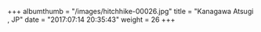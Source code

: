 +++
albumthumb = "/images/hitchhike-00026.jpg"
title = "Kanagawa Atsugi , JP"
date = "2017:07:14 20:35:43"
weight = 26
+++
